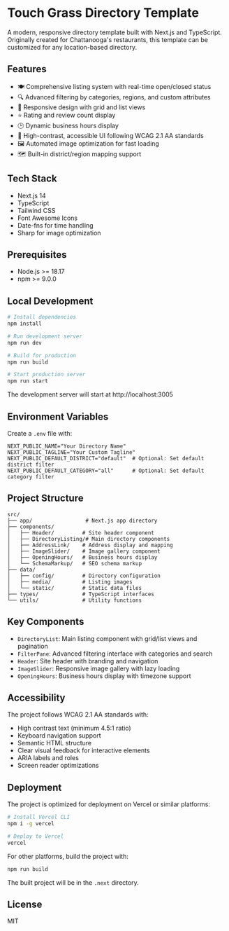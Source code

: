 # Touch Grass Directory Template

A modern, responsive directory template built with Next.js and TypeScript. Originally created for Chattanooga's restaurants, this template can be customized for any location-based directory.

## Features

- 🍽️ Comprehensive listing system with real-time open/closed status
- 🔍 Advanced filtering by categories, regions, and custom attributes
- 📱 Responsive design with grid and list views
- ⭐ Rating and review count display
- 🕒 Dynamic business hours display
- 🎨 High-contrast, accessible UI following WCAG 2.1 AA standards
- 🖼️ Automated image optimization for fast loading
- 🗺️ Built-in district/region mapping support

## Tech Stack

- Next.js 14
- TypeScript
- Tailwind CSS
- Font Awesome Icons
- Date-fns for time handling
- Sharp for image optimization

## Prerequisites

- Node.js >= 18.17
- npm >= 9.0.0

## Local Development

```bash
# Install dependencies
npm install

# Run development server
npm run dev

# Build for production
npm run build

# Start production server
npm run start
```

The development server will start at http://localhost:3005

## Environment Variables

Create a `.env` file with:

```
NEXT_PUBLIC_NAME="Your Directory Name"
NEXT_PUBLIC_TAGLINE="Your Custom Tagline"
NEXT_PUBLIC_DEFAULT_DISTRICT="default"  # Optional: Set default district filter
NEXT_PUBLIC_DEFAULT_CATEGORY="all"      # Optional: Set default category filter
```

## Project Structure

```
src/
├── app/                 # Next.js app directory
├── components/         
│   ├── Header/         # Site header component
│   ├── DirectoryListing/# Main directory components
│   ├── AddressLink/    # Address display and mapping
│   ├── ImageSlider/    # Image gallery component
│   ├── OpeningHours/   # Business hours display
│   └── SchemaMarkup/   # SEO schema markup
├── data/
│   ├── config/         # Directory configuration
│   ├── media/          # Listing images
│   └── static/         # Static data files
├── types/              # TypeScript interfaces
└── utils/              # Utility functions
```

## Key Components

- `DirectoryList`: Main listing component with grid/list views and pagination
- `FilterPane`: Advanced filtering interface with categories and search
- `Header`: Site header with branding and navigation
- `ImageSlider`: Responsive image gallery with lazy loading
- `OpeningHours`: Business hours display with timezone support

## Accessibility

The project follows WCAG 2.1 AA standards with:
- High contrast text (minimum 4.5:1 ratio)
- Keyboard navigation support
- Semantic HTML structure
- Clear visual feedback for interactive elements
- ARIA labels and roles
- Screen reader optimizations

## Deployment

The project is optimized for deployment on Vercel or similar platforms:

```bash
# Install Vercel CLI
npm i -g vercel

# Deploy to Vercel
vercel
```

For other platforms, build the project with:
```bash
npm run build
```

The built project will be in the `.next` directory.

## License

MIT
